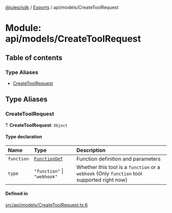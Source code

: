 [@julep/sdk](../README.md) / [Exports](../modules.md) / api/models/CreateToolRequest

# Module: api/models/CreateToolRequest

## Table of contents

### Type Aliases

- [CreateToolRequest](api_models_CreateToolRequest.md#createtoolrequest)

## Type Aliases

### CreateToolRequest

Ƭ **CreateToolRequest**: `Object`

#### Type declaration

| Name | Type | Description |
| :------ | :------ | :------ |
| `function` | [`FunctionDef`](api_models_FunctionDef.md#functiondef) | Function definition and parameters |
| `type` | ``"function"`` \| ``"webhook"`` | Whether this tool is a `function` or a `webhook` (Only `function` tool supported right now) |

#### Defined in

[src/api/models/CreateToolRequest.ts:6](https://github.com/julep-ai/julep/blob/035e7f91b35da5c19151875490e535b6923a07fe/sdks/ts/src/api/models/CreateToolRequest.ts#L6)
